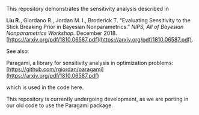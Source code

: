 This repository demonstrates the sensitivity analysis described in 

**Liu R.**, Giordano R., Jordan M. I., Broderick T. “Evaluating Sensitivity to the Stick Breaking Prior in Bayesian Nonparametrics.” *NIPS, All of Bayesian Nonparametrics Workshop.* December 2018.  [https://arxiv.org/pdf/1810.06587.pdf](https://arxiv.org/pdf/1810.06587.pdf).

See also: 

Paragami, a library for sensitivity analysis in optimization problems: 
[https://github.com/rgiordan/paragami](https://arxiv.org/pdf/1810.06587.pdf)

which is used in the code here. 

This repository is currently undergoing development, as we are porting in our old code to use the Paragami package. 